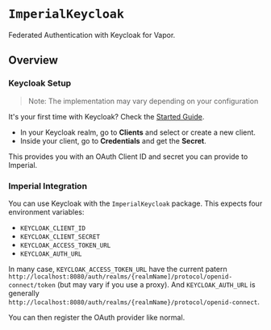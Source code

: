# ``ImperialKeycloak``

Federated Authentication with Keycloak for Vapor.

## Overview

### Keycloak Setup

> Note: The implementation may vary depending on your configuration

It's your first time with Keycloak? Check the [Started Guide][1].

- In your Keycloak realm, go to **Clients** and select or create a new client.
- Inside your client, go to **Credentials** and get the **Secret**.

This provides you with an OAuth Client ID and secret you can provide to Imperial.

### Imperial Integration

You can use Keycloak with the `ImperialKeycloak` package. This expects four environment variables:

* `KEYCLOAK_CLIENT_ID`
* `KEYCLOAK_CLIENT_SECRET`
* `KEYCLOAK_ACCESS_TOKEN_URL`
* `KEYCLOAK_AUTH_URL`

In many case, `KEYCLOAK_ACCESS_TOKEN_URL` have the current patern `http://localhost:8080/auth/realms/{realmName]/protocol/openid-connect/token` (but may vary if you use a proxy). And `KEYCLOAK_AUTH_URL` is generally `http://localhost:8080/auth/realms/{realmName}/protocol/openid-connect`.

You can then register the OAuth provider like normal.

[1]: https://www.keycloak.org/docs/latest/getting_started/index.html
